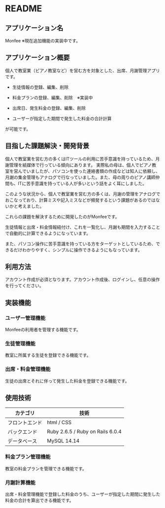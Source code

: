 # README

## アプリケーション名
Monfee
※現在追加機能の実装中です。

## アプリケーション概要
個人で教室業（ピアノ教室など）を営む方を対象とした、出席、月謝管理アプリです。

* 生徒情報の登録、編集、削除

* 料金プランの登録、編集、削除　※実装中

* 出席日、発生料金の登録、編集、削除

* ユーザーが指定した期間で発生した料金の合計計算

が可能です。

## 目指した課題解決・開発背景
個人で教室業を営む方の多くはITツールの利用に苦手意識を持っているため、月謝管理を紙媒体で行っている傾向にあります。
実際私の母は、個人でピアノ教室を営んでいましたが、パソコンを使った連絡書類の作成などは知人に依頼し、月謝の集金管理もアナログで行なっていました。また、母の周りのピアノ講師仲間も、ITに苦手意識を持っている人が多いという話をよく耳にしました。

このような状況から、個人で教室業を営む方の多くは、月謝の管理をアナログでおこなっており、計算ミスや記入ミスなどが頻発するという課題があるのではないかと考えました。

これらの課題を解決するために開発したのがMonfeeです。

生徒情報と出席・料金情報紐付け、これを一覧化し、月謝も期間を入力することで自動的に計算できるようになっています。

また、パソコン操作に苦手意識を持っている方をターゲットとしているため、できるだけわかりやすく、シンプルに操作できるようにもなっています。

## 利用方法
アカウント作成が必須となります。アカウント作成後、ログインし、任意の操作を行ってください。

## 実装機能
### ユーザー管理機能
Monfeeの利用者を管理する機能です。

### 生徒管理機能
教室に所属する生徒を登録できる機能です。

### 出席・料金管理機能
生徒の出席とそれに伴って発生した料金を登録できる機能です。

## 使用技術
| カテゴリ | 技術 |
| ------- | ------- |
| フロントエンド | html / CSS |
| バックエンド | Ruby 2.6.5 / Ruby on Rails 6.0.4 |
| データベース | MySQL 14.14 |

### 料金プラン管理機能
教室の料金プランを管理できる機能です。

### 月謝計算機能
出席・料金管理機能で登録した料金のうち、ユーザーが指定した期間に発生した料金の合計を算出できる機能です。
